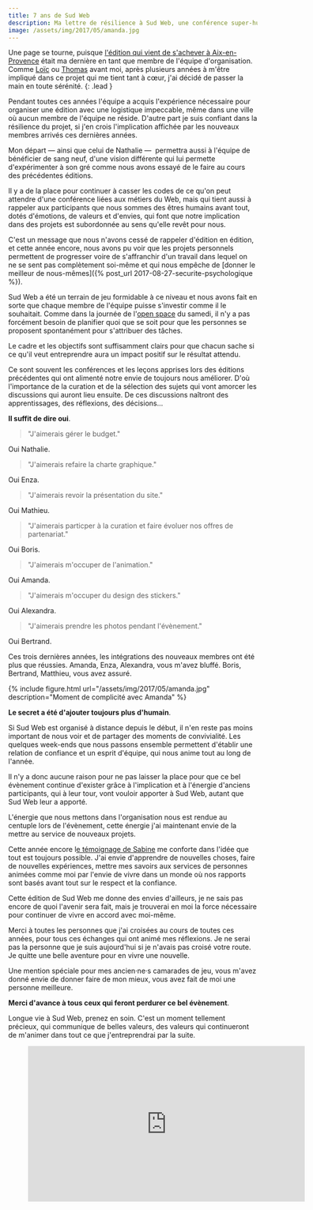 ```yaml
---
title: 7 ans de Sud Web
description: Ma lettre de résilience à Sud Web, une conférence super-humaine, dans laquelle je me suis impliqué corps et âme pendant sept ans.
image: /assets/img/2017/05/amanda.jpg
---
```


Une page se tourne, puisque [l'édition qui vient de s'achever à Aix-en-Provence](https://sudweb.fr/2017/) était ma dernière en tant que membre de l'équipe d'organisation. Comme [Loïc](http://loic.mathaud.fr/) ou [Thomas](https://oncletom.io/) avant moi, après plusieurs années à m'être impliqué dans ce projet qui me tient tant à cœur, j'ai décidé de passer la main en toute sérénité.
{: .lead }

Pendant toutes ces années l'équipe a acquis l'expérience nécessaire pour organiser une édition avec une logistique impeccable, même dans une ville où aucun membre de l'équipe ne réside. D'autre part je suis confiant dans la résilience du projet, si j'en crois l'implication affichée par les nouveaux membres arrivés ces dernières années.

Mon départ — ainsi que celui de Nathalie —  permettra aussi à l'équipe de bénéficier de sang neuf, d'une vision différente qui lui permette d'expérimenter à son gré comme nous avons essayé de le faire au cours des précédentes éditions.

Il y a de la place pour continuer à casser les codes de ce qu'on peut attendre d'une conférence liées aux métiers du Web, mais qui tient aussi à rappeler aux participants que nous sommes des êtres humains avant tout, dotés d'émotions, de valeurs et d'envies, qui font que notre implication dans des projets est subordonnée au sens qu'elle revêt pour nous.

C'est un message que nous n'avons cessé de rappeler d'édition en édition, et cette année encore, nous avons pu voir que les projets personnels permettent de progresser voire de s'affranchir d'un travail dans lequel on ne se sent pas complètement soi-même et qui nous empêche de [donner le meilleur de nous-mêmes]({% post_url 2017-08-27-securite-psychologique %}).

Sud Web a été un terrain de jeu formidable à ce niveau et nous avons fait en sorte que chaque membre de l'équipe puisse s'investir comme il le souhaitait. Comme dans la journée de l'[open space](https://medium.com/arpinum/les-conf%C3%A9rences-open-spaces-7a0859757729) du samedi, il n'y a pas forcément besoin de planifier quoi que se soit pour que les personnes se proposent spontanément pour s'attribuer des tâches.

Le cadre et les objectifs sont suffisamment clairs pour que chacun sache si ce qu'il veut entreprendre aura un impact positif sur le résultat attendu.

Ce sont souvent les conférences et les leçons apprises lors des éditions précédentes qui ont alimenté notre envie de toujours nous améliorer. D'où l'importance de la curation et de la sélection des sujets qui vont amorcer les discussions qui auront lieu ensuite. De ces discussions naîtront des apprentissages, des réflexions, des décisions…

**Il suffit de dire oui**.

> "J'aimerais gérer le budget."

Oui Nathalie.

> "J'aimerais refaire la charte graphique."

Oui Enza.

> "J'aimerais revoir la présentation du site."

Oui Mathieu.

> "J'aimerais particper à la curation et faire évoluer nos offres de partenariat."

Oui Boris.

> "J'aimerais m'occuper de l'animation."

Oui Amanda.

> "J'aimerais m'occuper du design des stickers."

Oui Alexandra.

> "J'aimerais prendre les photos pendant l'évènement."

Oui Bertrand.

Ces trois dernières années, les intégrations des nouveaux membres ont été plus que réussies. Amanda, Enza, Alexandra, vous m'avez bluffé. Boris, Bertrand, Matthieu, vous avez assuré.

{% include figure.html url="/assets/img/2017/05/amanda.jpg" description="Moment de complicité avec Amanda" %}

**Le secret a été d'ajouter toujours plus d'humain**.

Si Sud Web est organisé à distance depuis le début, il n'en reste pas moins important de nous voir et de partager des moments de convivialité. Les quelques week-ends que nous passons ensemble permettent d'établir une relation de confiance et un esprit d'équipe, qui nous anime tout au long de l'année.

Il n'y a donc aucune raison pour ne pas laisser la place pour que ce bel évènement continue d'exister grâce à l'implication et à l'énergie d'anciens participants, qui à leur tour, vont vouloir apporter à Sud Web, autant que Sud Web leur a apporté.

L'énergie que nous mettons dans l'organisation nous est rendue au centuple lors de l'évènement, cette énergie j'ai maintenant envie de la mettre au service de nouveaux projets.

Cette année encore l[e témoignage de Sabine](https://medium.com/startup-grind/why-im-quitting-my-5-y-o-successful-startup-b88c17937d54) me conforte dans l'idée que tout est toujours possible. J'ai envie d'apprendre de nouvelles choses, faire de nouvelles expériences, mettre mes savoirs aux services de personnes animées comme moi par l'envie de vivre dans un monde où nos rapports sont basés avant tout sur le respect et la confiance.

Cette édition de Sud Web me donne des envies d'ailleurs, je ne sais pas encore de quoi l'avenir sera fait, mais je trouverai en moi la force nécessaire pour continuer de vivre en accord avec moi-même.

Merci à toutes les personnes que j'ai croisées au cours de toutes ces années, pour tous ces échanges qui ont animé mes réflexions. Je ne serai pas la personne que je suis aujourd'hui si je n'avais pas croisé votre route. Je quitte une belle aventure pour en vivre une nouvelle.

Une mention spéciale pour mes ancien·ne·s camarades de jeu, vous m'avez donné envie de donner faire de mon mieux, vous avez fait de moi une personne meilleure.

**Merci d'avance à tous ceux qui feront perdurer ce bel évènement**.

Longue vie à Sud Web, prenez en soin. C'est un moment tellement précieux, qui communique de belles valeurs, des valeurs qui continueront de m'animer dans tout ce que j'entreprendrai par la suite.

<figure>
  <iframe width="560" height="315" src="https://www.youtube.com/embed/xeDKyl04G74" frameborder="0" allowfullscreen></iframe>
</figure>
